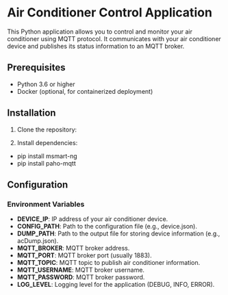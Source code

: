 # Air Conditioner Control Application

This Python application allows you to control and monitor your air conditioner using MQTT protocol. It communicates with your air conditioner device and publishes its status information to an MQTT broker.

## Prerequisites
- Python 3.6 or higher
- Docker (optional, for containerized deployment)

## Installation

1. Clone the repository:

2. Install dependencies:

- pip install msmart-ng
- pip install paho-mqtt

## Configuration

### Environment Variables

- **DEVICE_IP**: IP address of your air conditioner device.
- **CONFIG_PATH**: Path to the configuration file (e.g., device.json).
- **DUMP_PATH**: Path to the output file for storing device information (e.g., acDump.json).
- **MQTT_BROKER**: MQTT broker address.
- **MQTT_PORT**: MQTT broker port (usually 1883).
- **MQTT_TOPIC**: MQTT topic to publish air conditioner information.
- **MQTT_USERNAME**: MQTT broker username.
- **MQTT_PASSWORD**: MQTT broker password.
- **LOG_LEVEL**: Logging level for the application (DEBUG, INFO, ERROR).

## Usage

1. Set the required environment variables.
2. Run the application using Python:


or using Docker Compose (if Dockerized):

The application will authenticate with the air conditioner device, retrieve its information, and publish it to the specified MQTT topic.

## Logging

The application provides logging for different levels of information (DEBUG, INFO, ERROR). You can adjust the log level by setting the **LOG_LEVEL** environment variable.

## Acknowledgments

- This project uses the library of https://github.com/mill1000/midea-msmart

## License

This project is licensed under the [MIT License](LICENSE).
